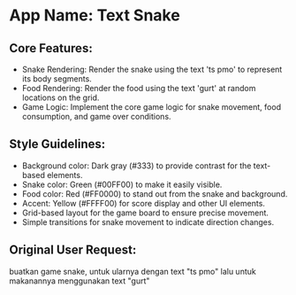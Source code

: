 # **App Name**: Text Snake

## Core Features:

- Snake Rendering: Render the snake using the text 'ts pmo' to represent its body segments.
- Food Rendering: Render the food using the text 'gurt' at random locations on the grid.
- Game Logic: Implement the core game logic for snake movement, food consumption, and game over conditions.

## Style Guidelines:

- Background color: Dark gray (#333) to provide contrast for the text-based elements.
- Snake color: Green (#00FF00) to make it easily visible.
- Food color: Red (#FF0000) to stand out from the snake and background.
- Accent: Yellow (#FFFF00) for score display and other UI elements.
- Grid-based layout for the game board to ensure precise movement.
- Simple transitions for snake movement to indicate direction changes.

## Original User Request:
buatkan game snake, untuk ularnya dengan text "ts pmo" lalu untuk makanannya menggunakan text "gurt"
  